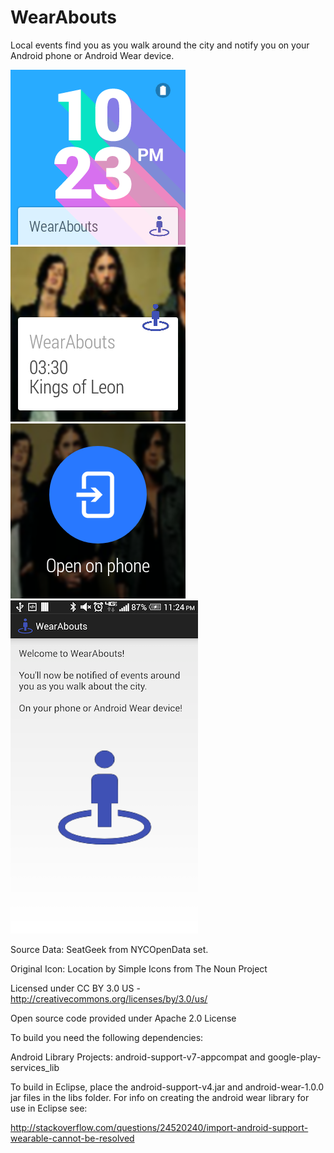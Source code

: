 WearAbouts
==========

Local events find you as you walk around the city and notify you on your Android phone or Android Wear device.

![Screenshot1](screenshots/screen1.png?raw=true)
![Screenshot2](screenshots/screen2.png?raw=true)
![Screenshot3](screenshots/screen3.png?raw=true)
![Screenshot3](screenshots/screenshotphone.png?raw=true)

Source Data: SeatGeek from NYCOpenData set.

Original Icon: Location by Simple Icons from The Noun Project

Licensed under CC BY 3.0 US - http://creativecommons.org/licenses/by/3.0/us/

Open source code provided under Apache 2.0 License

To build you need the following dependencies:

Android Library Projects: android-support-v7-appcompat  and  google-play-services_lib

To build in Eclipse, place the android-support-v4.jar and android-wear-1.0.0 jar files in the libs folder. For info on creating the android wear library for use in Eclipse see:

http://stackoverflow.com/questions/24520240/import-android-support-wearable-cannot-be-resolved
